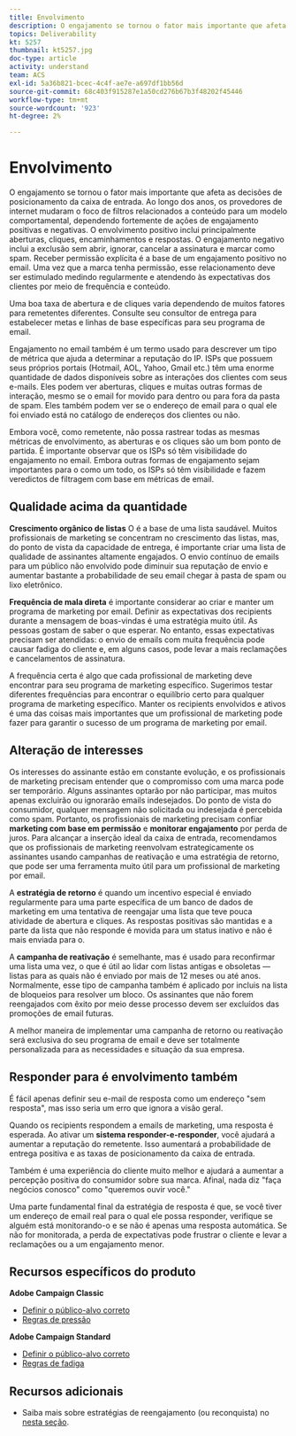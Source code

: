 ```yaml
---
title: Envolvimento
description: O engajamento se tornou o fator mais importante que afeta as decisões de posicionamento da caixa de entrada.
topics: Deliverability
kt: 5257
thumbnail: kt5257.jpg
doc-type: article
activity: understand
team: ACS
exl-id: 5a36b821-bcec-4c4f-ae7e-a697df1bb56d
source-git-commit: 68c403f915287e1a50cd276b67b3f48202f45446
workflow-type: tm+mt
source-wordcount: '923'
ht-degree: 2%

---
```


# Envolvimento

O engajamento se tornou o fator mais importante que afeta as decisões de posicionamento da caixa de entrada. Ao longo dos anos, os provedores de internet mudaram o foco de filtros relacionados a conteúdo para um modelo comportamental, dependendo fortemente de ações de engajamento positivas e negativas. O envolvimento positivo inclui principalmente aberturas, cliques, encaminhamentos e respostas. O engajamento negativo inclui a exclusão sem abrir, ignorar, cancelar a assinatura e marcar como spam. Receber permissão explícita é a base de um engajamento positivo no email. Uma vez que a marca tenha permissão, esse relacionamento deve ser estimulado medindo regularmente e atendendo às expectativas dos clientes por meio de frequência e conteúdo.

Uma boa taxa de abertura e de cliques varia dependendo de muitos fatores para remetentes diferentes. Consulte seu consultor de entrega para estabelecer metas e linhas de base específicas para seu programa de email.

Engajamento no email também é um termo usado para descrever um tipo de métrica que ajuda a determinar a reputação do IP. ISPs que possuem seus próprios portais (Hotmail, AOL, Yahoo, Gmail etc.) têm uma enorme quantidade de dados disponíveis sobre as interações dos clientes com seus e-mails. Eles podem ver aberturas, cliques e muitas outras formas de interação, mesmo se o email for movido para dentro ou para fora da pasta de spam. Eles também podem ver se o endereço de email para o qual ele foi enviado está no catálogo de endereços dos clientes ou não.

Embora você, como remetente, não possa rastrear todas as mesmas métricas de envolvimento, as aberturas e os cliques são um bom ponto de partida. É importante observar que os ISPs só têm visibilidade do engajamento no email. Embora outras formas de engajamento sejam importantes para o como um todo, os ISPs só têm visibilidade e fazem veredictos de filtragem com base em métricas de email.

## Qualidade acima da quantidade

**Crescimento orgânico de listas** O é a base de uma lista saudável. Muitos profissionais de marketing se concentram no crescimento das listas, mas, do ponto de vista da capacidade de entrega, é importante criar uma lista de qualidade de assinantes altamente engajados. O envio contínuo de emails para um público não envolvido pode diminuir sua reputação de envio e aumentar bastante a probabilidade de seu email chegar à pasta de spam ou lixo eletrônico.

**Frequência de mala direta** é importante considerar ao criar e manter um programa de marketing por email. Definir as expectativas dos recipients durante a mensagem de boas-vindas é uma estratégia muito útil. As pessoas gostam de saber o que esperar. No entanto, essas expectativas precisam ser atendidas: o envio de emails com muita frequência pode causar fadiga do cliente e, em alguns casos, pode levar a mais reclamações e cancelamentos de assinatura.

A frequência certa é algo que cada profissional de marketing deve encontrar para seu programa de marketing específico. Sugerimos testar diferentes frequências para encontrar o equilíbrio certo para qualquer programa de marketing específico. Manter os recipients envolvidos e ativos é uma das coisas mais importantes que um profissional de marketing pode fazer para garantir o sucesso de um programa de marketing por email.

## Alteração de interesses

Os interesses do assinante estão em constante evolução, e os profissionais de marketing precisam entender que o compromisso com uma marca pode ser temporário. Alguns assinantes optarão por não participar, mas muitos apenas excluirão ou ignorarão emails indesejados. Do ponto de vista do consumidor, qualquer mensagem não solicitada ou indesejada é percebida como spam. Portanto, os profissionais de marketing precisam confiar **marketing com base em permissão** e **monitorar engajamento** por perda de juros. Para alcançar a inserção ideal da caixa de entrada, recomendamos que os profissionais de marketing reenvolvam estrategicamente os assinantes usando campanhas de reativação e uma estratégia de retorno, que pode ser uma ferramenta muito útil para um profissional de marketing por email.

A **estratégia de retorno** é quando um incentivo especial é enviado regularmente para uma parte específica de um banco de dados de marketing em uma tentativa de reengajar uma lista que teve pouca atividade de abertura e cliques. As respostas positivas são mantidas e a parte da lista que não responde é movida para um status inativo e não é mais enviada para o.

A **campanha de reativação** é semelhante, mas é usado para reconfirmar uma lista uma vez, o que é útil ao lidar com listas antigas e obsoletas — listas para as quais não é enviado por mais de 12 meses ou até anos. Normalmente, esse tipo de campanha também é aplicado por incluis na lista de bloqueios para resolver um bloco. Os assinantes que não forem reengajados com êxito por meio desse processo devem ser excluídos das promoções de email futuras.

A melhor maneira de implementar uma campanha de retorno ou reativação será exclusiva do seu programa de email e deve ser totalmente personalizada para as necessidades e situação da sua empresa.

## Responder para é envolvimento também

É fácil apenas definir seu e-mail de resposta como um endereço &quot;sem resposta&quot;, mas isso seria um erro que ignora a visão geral.

Quando os recipients respondem a emails de marketing, uma resposta é esperada. Ao ativar um **sistema responder-e-responder**, você ajudará a aumentar a reputação do remetente. Isso aumentará a probabilidade de entrega positiva e as taxas de posicionamento da caixa de entrada.

Também é uma experiência do cliente muito melhor e ajudará a aumentar a percepção positiva do consumidor sobre sua marca. Afinal, nada diz &quot;faça negócios conosco&quot; como &quot;queremos ouvir você.&quot;

Uma parte fundamental final da estratégia de resposta é que, se você tiver um endereço de email real para o qual ele possa responder, verifique se alguém está monitorando-o e se não é apenas uma resposta automática. Se não for monitorada, a perda de expectativas pode frustrar o cliente e levar a reclamações ou a um engajamento menor.

## Recursos específicos do produto

**Adobe Campaign Classic**

* [Definir o público-alvo correto](https://experienceleague.adobe.com/docs/campaign-standard/using/communication-channels/delivery-bestpractices/define-the-right-audience.html#communication-channels)
* [Regras de pressão](https://experienceleague.adobe.com/docs/campaign-classic/using/orchestrating-campaigns/campaign-optimization/pressure-rules.html)

**Adobe Campaign Standard**

* [Definir o público-alvo correto](https://experienceleague.adobe.com/docs/campaign-standard/using/communication-channels/delivery-bestpractices/define-the-right-audience.html)
* [Regras de fadiga](https://experienceleague.adobe.com/docs/campaign-standard/using/testing-and-sending/working-with-typology-rules/fatigue-rules.html)

## Recursos adicionais

* Saiba mais sobre estratégias de reengajamento (ou reconquista) no [nesta seção](/help/additional-resources/re-engagement.md).
